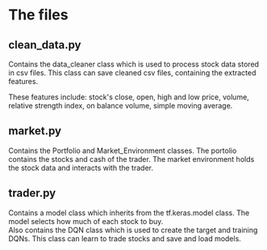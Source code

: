 <html>
<h1> The files </h1>
<h2> clean_data.py </h2>
<div> 
Contains the data_cleaner class which is used to process stock data stored in csv files.
This class can save cleaned csv files, containing the extracted features.

These features include: stock's close, open, high and low price, volume, 
relative strength index, on balance volume, simple moving average.

</div>
<h2> market.py</h2>
<div> 
Contains the Portfolio and Market_Environment classes.
The portolio contains the stocks and cash of the trader.
The market environment holds the stock data and interacts with the trader.
</div>
<h2> trader.py</h2>
Contains a model class which inherits from the tf.keras.model class.
The model selects how much of each stock to buy.

<div> 
Also contains the DQN class which is used to create the target and training
DQNs. This class can learn to trade stocks and save and load models.
</div>
</html>

